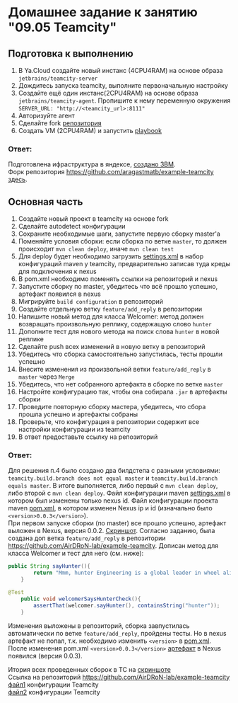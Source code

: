 # Домашнее задание к занятию "09.05 Teamcity"

## Подготовка к выполнению

1. В Ya.Cloud создайте новый инстанс (4CPU4RAM) на основе образа `jetbrains/teamcity-server`
2. Дождитесь запуска teamcity, выполните первоначальную настройку
3. Создайте ещё один инстанс(2CPU4RAM) на основе образа `jetbrains/teamcity-agent`. Пропишите к нему переменную окружения `SERVER_URL: "http://<teamcity_url>:8111"`
4. Авторизуйте агент
5. Сделайте fork [репозитория](https://github.com/aragastmatb/example-teamcity)
6. Создать VM (2CPU4RAM) и запустить [playbook](./infrastructure)

### Ответ:

Подготовлена ифраструктура в яндексе, [создано 3ВМ](YC_VMs.JPG).<br>
Форк репозитория https://github.com/aragastmatb/example-teamcity [здесь](https://github.com/AirDRoN-lab/example-teamcity).

## Основная часть

1. Создайте новый проект в teamcity на основе fork
2. Сделайте autodetect конфигурации
3. Сохраните необходимые шаги, запустите первую сборку master'a
4. Поменяйте условия сборки: если сборка по ветке `master`, то должен происходит `mvn clean deploy`, иначе `mvn clean test`
5. Для deploy будет необходимо загрузить [settings.xml](./teamcity/settings.xml) в набор конфигураций maven у teamcity, предварительно записав туда креды для подключения к nexus
6. В pom.xml необходимо поменять ссылки на репозиторий и nexus
7. Запустите сборку по master, убедитесь что всё прошло успешно, артефакт появился в nexus
8. Мигрируйте `build configuration` в репозиторий
9. Создайте отдельную ветку `feature/add_reply` в репозитории
10. Напишите новый метод для класса Welcomer: метод должен возвращать произвольную реплику, содержащую слово `hunter`
11. Дополните тест для нового метода на поиск слова `hunter` в новой реплике
12. Сделайте push всех изменений в новую ветку в репозиторий
13. Убедитесь что сборка самостоятельно запустилась, тесты прошли успешно
14. Внесите изменения из произвольной ветки `feature/add_reply` в `master` через `Merge`
15. Убедитесь, что нет собранного артефакта в сборке по ветке `master`
16. Настройте конфигурацию так, чтобы она собирала `.jar` в артефакты сборки
17. Проведите повторную сборку мастера, убедитесь, что сбора прошла успешно и артефакты собраны
18. Проверьте, что конфигурация в репозитории содержит все настройки конфигурации из teamcity
19. В ответ предоставьте ссылку на репозиторий

### Ответ:
Для решения п.4 было создано два билдстепа с разными условиями: `teamcity.build.branch does not equal master` и `teamcity.build.branch equals master`. В итоге выполняется, либо первый с `mvn clean deploy`, либо второй с `mvn clean deploy`. Файл конфигурации maven [settings.xml](settings.xml) в котором был изменены только nexus id.
Файл конфигурации проекта maven [pom.xml](pom.xml), в котором изменен Nexus ip и id (изначально было `<version>0.0.3</version>`). <br>
При первом запуске сборки (по master) все прошло успешно, артефакт выложен в Nexus, версия 0.0.2. [Скриншот](Nexus_Artifacts.JPG).
Согласно заданию, была создана доп ветка `feature/add_reply` в репозитории https://github.com/AirDRoN-lab/example-teamcity. Дописан метод для класса Welcomer и тест для него (см. ниже):

```java
public String sayHunter(){
		return "Mmm, hunter Engineering is a global leader in wheel alignment machines, wheel balancers, tire changers, brake service equipment";
	}
```

```java
@Test
	public void welcomerSaysHunterCheck(){
		assertThat(welcomer.sayHunter(), containsString("hunter"));
	}
```

Изменения выложены в репозиторий, сборка завпустилась автоматически по ветке `feature/add_reply`, пройдены тесты. Но в nexus артефакт не попал, т.к. необходимо изменить `<version>` в [pom.xml](pom.xml).
После изменения pom.xml `<version>0.0.3</version>` [артефакт](Nexus_Artifacts.JPG) в Nexus появился (версия 0.0.3).

Итория всех проведенных сборок в TC на [скриншоте](TC_history.JPG) <br>
Cсылка на репозиторий https://github.com/AirDRoN-lab/example-teamcity <br>
[файл1](tc_config1_formaster.cfg) конфигурации Teamcity <br>
[файл2](tc_config2_forfeature.cfg) конфигурации Teamcity <br>
